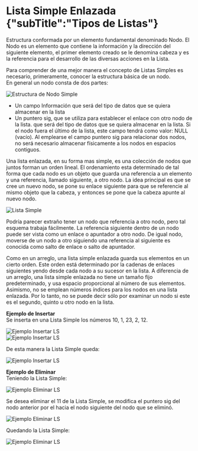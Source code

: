 # Lista Simple Enlazada {"subTitle":"Tipos de Listas"}

Estructura conformada por un elemento fundamental denominado Nodo. El Nodo es un elemento que contiene la información y la dirección del siguiente elemento, el primer elemento creado se le denomina cabeza y es la referencia para el desarrollo de las diversas acciones en la Lista.  
  
Para comprender de una mejor manera el concepto de Listas Simples es necesario, primeramente, conocer la estructura básica de un nodo.  
En general un nodo consta de dos partes:  

![Estructura de Nodo Simple](/assets/images/list/listaS_1.1.jpg)

*   Un campo Información que será del tipo de datos que se quiera almacenar en la lista
*   Un puntero sig, que se utiliza para establecer el enlace con otro nodo de la lista. que será del tipo de datos que se quiera almacenar en la lista. Si el nodo fuera el último de la lista, este campo tendrá como valor: NULL (vacío). Al emplearse el campo puntero sig para relacionar dos nodos, no será necesario almacenar físicamente a los nodos en espacios contiguos.

Una lista enlazada, en su forma mas simple, es una colección de nodos que juntos forman un orden lineal. El ordenamiento esta determinado de tal forma que cada nodo es un objeto que guarda una referencia a un elemento y una referencia, llamado siguiente, a otro nodo. La idea principal es que se cree un nuevo nodo, se pone su enlace siguiente para que se referencie al mismo objeto que la cabeza, y entonces se pone que la cabeza apunte al nuevo nodo.  

![Lista Simple](/assets/images/list/listaS_2.1.jpg)

Podría parecer extraño tener un nodo que referencia a otro nodo, pero tal esquema trabaja fácilmente. La referencia siguiente dentro de un nodo puede ser vista como un enlace o apuntador a otro nodo. De igual nodo, moverse de un nodo a otro siguiendo una referencia al siguiente es conocida como salto de enlace o salto de apuntador.  
  
Como en un arreglo, una lista simple enlazada guarda sus elementos en un cierto orden. Este orden está determinado por la cadenas de enlaces siguientes yendo desde cada nodo a su sucesor en la lista. A diferencia de un arreglo, una lista simple enlazada no tiene un tamaño fijo predeterminado, y usa espacio proporcional al número de sus elementos. Asimismo, no se emplean números índices para los nodos en una lista enlazada. Por lo tanto, no se puede decir sólo por examinar un nodo si este es el segundo, quinto u otro nodo en la lista.  
  

**Ejemplo de Insertar**  
Se inserta en una Lista Simple los números 10, 1, 23, 2, 12.

![Ejemplo Insertar LS](/assets/images/list/listaS_5.jpg)  
![Ejemplo Insertar LS](/assets/images/list/listaS_7.jpg)

De esta manera la Lista Simple queda:

![Ejemplo Insertar LS](/assets/images/list/listaS_8.jpg)

**Ejemplo de Eliminar**  
Teniendo la Lista Simple:

![Ejemplo Eliminar LS](/assets/images/list/listaS_9.jpg)

Se desea eliminar el 11 de la Lista Simple, se modifica el puntero sig del nodo anterior por el hacia el nodo siguiente del nodo que se eliminó.

![Ejemplo Eliminar LS](/assets/images/list/listaS_10.jpg)

Quedando la Lista Simple:

![Ejemplo Eliminar LS](/assets/images/list/listaS_11.jpg)